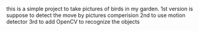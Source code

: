 this is a simple project to take pictures of birds in my garden.
1st version is suppose to detect the move by pictures comperision
2nd to use motion detector
3rd to add OpenCV to recognize the objects

